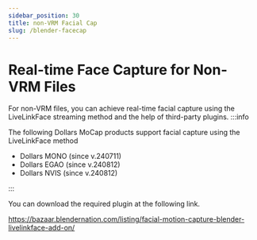 ```yaml
---
sidebar_position: 30
title: non-VRM Facial Cap
slug: /blender-facecap
---
```


# Real-time Face Capture for Non-VRM Files

For non-VRM files, you can achieve real-time facial capture using the LiveLinkFace streaming method and the help of third-party plugins.
:::info

The following Dollars MoCap products support facial capture using the LiveLinkFace method

- Dollars MONO (since v.240711)
- Dollars EGAO (since v.240812)
- Dollars NVIS (since v.240812)

:::

You can download the required plugin at the following link.

https://bazaar.blendernation.com/listing/facial-motion-capture-blender-livelinkface-add-on/
